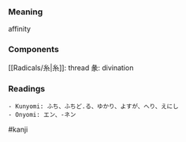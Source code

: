 ### Meaning

affinity

### Components

[[Radicals/糸|糸]]: thread 彖: divination

### Readings

```
- Kunyomi: ふち、ふちど.る、ゆかり、よすが、へり、えにし
- Onyomi: エン、-ネン
```

#kanji